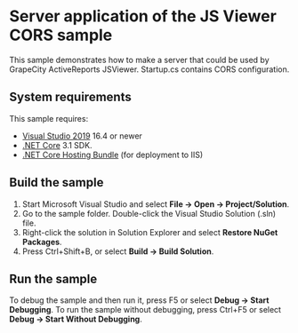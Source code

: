 # Server application of the JS Viewer CORS sample

This sample demonstrates how to make a server that could be used by GrapeCity ActiveReports JSViewer. Startup.cs contains CORS configuration.

## System requirements

This sample requires:
 * [Visual Studio 2019](https://visualstudio.microsoft.com/vs/) 16.4 or newer
 * [.NET Core](https://www.microsoft.com/net/download) 3.1 SDK.
 * [.NET Core Hosting Bundle](https://dotnet.microsoft.com/download/dotnet-core/thank-you/runtime-aspnetcore-2.1.15-windows-hosting-bundle-installer) (for deployment to IIS)

## Build the sample

1. Start Microsoft Visual Studio and select **File → Open →
   Project/Solution**.
2. Go to the sample folder. Double-click the Visual Studio Solution (.sln)
   file.
3. Right-click the solution in Solution Explorer and select **Restore NuGet
   Packages**.
4. Press Ctrl+Shift+B, or select **Build → Build Solution**.

## Run the sample

To debug the sample and then run it, press F5 or select **Debug → Start
Debugging**. To run the sample without debugging, press Ctrl+F5 or select
**Debug → Start Without Debugging**.

